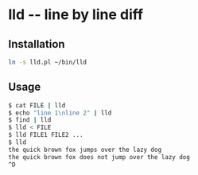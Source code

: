 lld -- line by line diff
========================

Installation
------------
```bash
ln -s lld.pl ~/bin/lld
```

Usage
-----

```bash
$ cat FILE | lld
$ echo "line 1\nline 2" | lld
$ find | lld
$ lld < FILE
$ lld FILE1 FILE2 ...
$ lld
the quick brown fox jumps over the lazy dog
the quick brown fox does not jump over the lazy dog
^D
```
